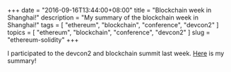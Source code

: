 +++
date = "2016-09-16T13:44:00+08:00"
title = "Blockchain week in Shanghai!"
description = "My summary of the blockchain week in Shanghai!"
tags = [ "ethereum", "blockchain", "conference", "devcon2" ]
topics = [ "ethereum", "blockchain", "conference", "devcon2" ]
slug = "ethereum-solidity"
+++

 I participated to the devcon2 and blockchain summit last week.
 [Here](https://medium.com/innovateforward/blockchain-week-in-shanghai-8b38454eaeeb#.d4cnfj72z) is my summary!
